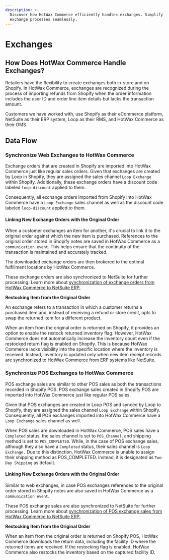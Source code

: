 ```yaml
---
description: >-
  Discover how HotWax Commerce efficiently handles exchanges. Simplify your
  exchange processes seamlessly.
---
```


# Exchanges

## How Does HotWax Commerce Handle Exchanges?

Retailers have the flexibility to create exchanges both in-store and on Shopify. In HotWax Commerce, exchanges are recognized during the process of importing refunds from Shopify when the order information includes the user ID and order line item details but lacks the transaction amount.

Customers we have worked with, use Shopify as their eCommerce platform, NetSuite as their ERP system, Loop as their RMS, and HotWax Commerce as their OMS.

## Data Flow

### Synchronize Web Exchanges to HotWax Commerce

Exchange orders that are created in Shopify are imported into HotWax Commerce just like regular sales orders. Given that exchanges are created by Loop in Shopify, they are assigned the sales channel `Loop Exchange` within Shopify. Additionally, these exchange orders have a discount code labeled `loop-discount` applied to them.

Consequently, all exchange orders imported from Shopify into HotWax Commerce have a `Loop Exchange` sales channel as well as the discount code labeled `loop-discount` applied to them.

#### Linking New Exchange Orders with the Original Order

When a customer exchanges an item for another, it's crucial to link it to the original order against which the new item is purchased. References to the original order stored in Shopify notes are saved in HotWax Commerce as a `communication event`. This helps ensure that the continuity of the transaction is maintained and accurately tracked.

The downloaded exchange orders are then brokered to the optimal fulfillment locations by HotWax Commerce.

These exchange orders are also synchronized to NetSuite for further processing. Learn more about [synchronization of exchange orders from HotWax Commerce to NetSuite ERP.](https://docs.hotwax.co/documents/v/learn-netsuite/supported-integrations/exchanges#synchronize-web-exchanges-to-netsuite)

**Restocking Item from the Original Order**

An exchange refers to a transaction in which a customer returns a purchased item and, instead of receiving a refund or store credit, opts to swap the returned item for a different product.

When an item from the original order is returned on Shopify, it provides an option to enable the restock returned inventory flag. However, HotWax Commerce does not automatically increase the inventory count even if the restocked return flag is enabled on Shopify. This is because HotWax Commerce lacks visibility into the specific location where the inventory is received. Instead, inventory is updated only when new item receipt records are synchronized to HotWax Commerce from ERP systems like NetSuite.

### Synchronize POS Exchanges to HotWax Commerce

POS exchange sales are similar to other POS sales as both the transactions recorded in Shopify POS. POS exchange sales created in Shopify POS are imported into HotWax Commerce just like regular POS sales.

Given that POS exchanges are created in Loop POS and synced by Loop to Shopify, they are assigned the sales channel `Loop Exchange` within Shopify. Consequently, all POS exchanges imported into HotWax Commerce have a `Loop Exchange` sales channel as well.

When POS sales are downloaded in HotWax Commerce, POS sales have a `Completed` status, the sales channel is set to `POS_Channel`, and shipping method is set to `POS_COMPLETED`. While, in the case of POS exchange sales, although they also have a `Completed` status, their sales channel is `Loop Exchange.` Due to this distinction, HotWax Commerce is unable to assign their shipping method as POS\_COMPLETED. Instead, it is designated as `Two-Day Shipping` as default.

#### Linking New Exchange Orders with the Original Order

Similar to web exchanges, in case POS exchanges references to the original order stored in Shopify notes are also saved in HotWax Commerce as a `communication event`.

These POS exchange sales are also synchronized to NetSuite for further processing. Learn more about [synchronization of POS exchange sales from HotWax Commerce to NetSuite ERP.](https://docs.hotwax.co/documents/v/learn-netsuite/supported-integrations/exchanges#synchronize-pos-exchanges-to-netsuite)

**Restocking Item from the Original Order**

When an item from the original order is returned on Shopify POS, HotWax Commerce downloads the return data, including the facility ID where the returned items are received. If the restocking flag is enabled, HotWax Commerce also restocks the inventory based on the captured facility ID.
